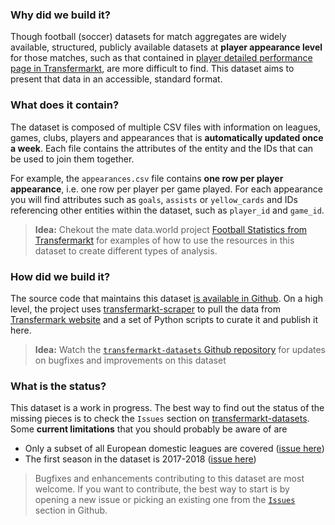 ### Why did we build it?
Though football (soccer) datasets for match aggregates are widely available, structured, publicly available datasets at **player appearance level** for those matches, such as that contained in [player detailed performance page in Transfermarkt](https://www.transfermarkt.co.uk/sergio-aguero/leistungsdaten/spieler/26399), are more difficult to find. This dataset aims to present that data in an accessible, standard format.

### What does it contain?
The dataset is composed of multiple CSV files with information on leagues, games, clubs, players and appearances that is **automatically updated once a week**. Each file contains the attributes of the entity and the IDs that can be used to join them together.

For example, the `appearances.csv` file contains **one row per player appearance**, i.e. one row per player per game played. For each appearance you will find attributes such as `goals`, `assists` or `yellow_cards` and IDs referencing other entities within the dataset, such as `player_id` and `game_id`.
> **Idea:** Chekout the mate data.world project [Football Statistics from Transfermarkt](https://data.world/dcereijo/player-scores-demo) for examples of how to use the resources in this dataset to create different types of analysis.

### How did we build it?
The source code that maintains this dataset [is available in Github](https://github.com/dcaribou/transfermarkt-datasets). On a high level, the project uses [transfermarkt-scraper](https://github.com/dcaribou/transfermarkt-scraper) to pull the data from [Transfermark website](https://www.transfermarkt.co.uk/) and a set of Python scripts to curate it and publish it here.

> **Idea:** Watch the [`transfermarkt-datasets` Github repository](https://github.com/dcaribou/transfermarkt-datasets) for updates on bugfixes and improvements on this dataset

### What is the status?
This dataset is a work in progress. The best way to find out the status of the missing pieces is to check the `Issues` section on [transfermarkt-datasets](https://github.com/dcaribou/transfermarkt-datasets/issues). Some **current limitations** that you should probably be aware of are
* Only a subset of all European domestic leagues are covered ([issue here](https://github.com/dcaribou/transfermarkt-datasets/issues/27))
* The first season in the dataset is 2017-2018 ([issue here](https://github.com/dcaribou/transfermarkt-datasets/issues/12))

> Bugfixes and enhancements contributing to this dataset are most welcome. If you want to contribute, the best way to start is by opening a new issue or picking an existing one from the [`Issues`](https://github.com/dcaribou/transfermarkt-datasets/issues) section in Github.
